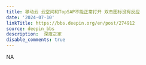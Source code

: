 ```yaml
---
title: 移动云 云空间和TopSAP不能正常打开 双击图标没有反应
date: '2024-07-10'
linkTitle: https://bbs.deepin.org/en/post/274912
source: deepin_bbs
description:  深度之家 
disable_comments: true
---
```

NA
